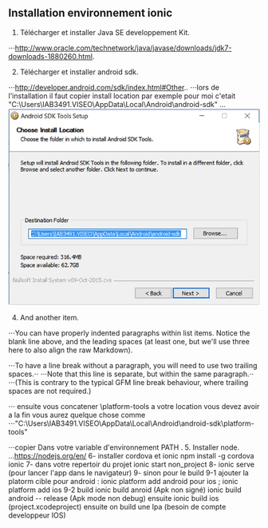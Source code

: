 ## Installation environnement ionic 



1. Télécharger et installer Java SE developpement Kit. 

⋅⋅⋅http://www.oracle.com/technetwork/java/javase/downloads/jdk7-downloads-1880260.html.

2. Télécharger et installer  android sdk.

⋅⋅⋅http://developer.android.com/sdk/index.html#Other..
⋅⋅⋅lors de l'installation il faut  copier install location  par exemple pour moi c'etait "C:\Users\IAB3491.VISEO\AppData\Local\Android\android-sdk\"
... ![alt text](https://github.com/abouelaiz/ionic_project/blob/master/install.PNG "Logo Title Text 1")

4. And another item.

⋅⋅⋅You can have properly indented paragraphs within list items. Notice the blank line above, and the leading spaces (at least one, but we'll use three here to also align the raw Markdown).

⋅⋅⋅To have a line break without a paragraph, you will need to use two trailing spaces.⋅⋅
⋅⋅⋅Note that this line is separate, but within the same paragraph.⋅⋅
⋅⋅⋅(This is contrary to the typical GFM line break behaviour, where trailing spaces are not required.)

⋅⋅⋅ ensuite vous concatener \platform-tools a votre location vous devez avoir a la fin vous aurez quelque chose comme 
⋅⋅⋅"C:\Users\IAB3491.VISEO\AppData\Local\Android\android-sdk\platform-tools"

⋅⋅⋅copier Dans votre variable d'environnement PATH .
5. Installer node.
...https://nodejs.org/en/
6- installer cordova et ionic 
npm install -g cordova ionic
7- dans votre repertoir du projet 
 ionic start non_project
8- ionic serve (pour lancer l'app dans le navigateur)
9- sinon pour le build 
 9-1 ajouter la platorm cible 
     pour android : ionic platform add android
     pour ios ; ionic platform add ios
 9-2 build 
     ionic build anroid (Apk non signé)
     ionic build android -- release (Apk mode non debug) ensuite 
     ionic build ios (project.xcodeproject) ensuite on build une Ipa (besoin de compte developpeur IOS)